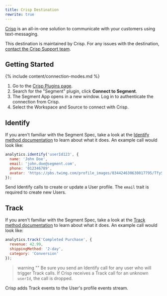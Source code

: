 ```yaml
---
title: Crisp Destination
rewrite: true
---
```

[Crisp](https://crisp.chat/?utm_source=segmentio&utm_medium=docs&utm_campaign=partners) is an all-in-one solution to communicate with your customers using text-messaging.

This destination is maintained by Crisp. For any issues with the destination, [contact the Crisp Support team](mailto:support@crisp.chat).

## Getting Started

{% include content/connection-modes.md %} 

1. Go to the [Crisp Plugins page](app.crisp.chat).
2. Search for the "Segment" plugin, click **Connect to Segment**.
3. The Segment App opens in a new window. Log in to authenticate the connection from Crisp.
4. Select the Workspace and Source to connect with Crisp.

## Identify

If you aren't familiar with the Segment Spec, take a look at the [Identify method documentation](https://segment.com/docs/connections/spec/identify/) to learn about what it does. An example call would look like:

```js
analytics.identify('userId123', {
  name: 'John Doe',
  email: 'john.doe@segment.com',
  phone: '012346789',
  avatar: 'https://pbs.twimg.com/profile_images/834424630630817795/TfyS4uXb_400x400.jpg'
});
```
Send Identify calls to create or update a User profile. The `email` trait is required to create new Users.

## Track

If you aren't familiar with the Segment Spec, take a look at the [Track method documentation](https://segment.com/docs/connections/spec/track/) to learn about what it does. An example call would look like:

```js
analytics.track('Completed Purchase', {
  revenue: 42.99,
  shippingMethod: '2-day',
  category: 'Conversion'
});
```
> warning ""
> Be sure you send an Identify call for any user who will trigger Track calls. If Crisp receives a Track call for an unknown `userId`, the call is dropped.

Crisp adds Track events to the User's profile events stream.
